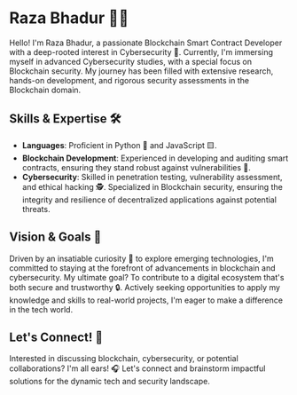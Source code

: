 # Raza Bhadur 🙋‍♂️

Hello! I'm Raza Bhadur, a passionate Blockchain Smart Contract Developer with a deep-rooted interest in Cybersecurity 🔐. Currently, I'm immersing myself in advanced Cybersecurity studies, with a special focus on Blockchain security. My journey has been filled with extensive research, hands-on development, and rigorous security assessments in the Blockchain domain.

## Skills & Expertise 🛠️

- **Languages**: Proficient in Python 🐍 and JavaScript 🟨.
- **Blockchain Development**: Experienced in developing and auditing smart contracts, ensuring they stand robust against vulnerabilities 📜.
- **Cybersecurity**: Skilled in penetration testing, vulnerability assessment, and ethical hacking 🕵️. Specialized in Blockchain security, ensuring the integrity and resilience of decentralized applications against potential threats.

## Vision & Goals 🌟

Driven by an insatiable curiosity 🧠 to explore emerging technologies, I'm committed to staying at the forefront of advancements in blockchain and cybersecurity. My ultimate goal? To contribute to a digital ecosystem that's both secure and trustworthy 🔒. Actively seeking opportunities to apply my knowledge and skills to real-world projects, I'm eager to make a difference in the tech world.

## Let's Connect! 🤝

Interested in discussing blockchain, cybersecurity, or potential collaborations? I'm all ears! 🎧 Let's connect and brainstorm impactful solutions for the dynamic tech and security landscape.
